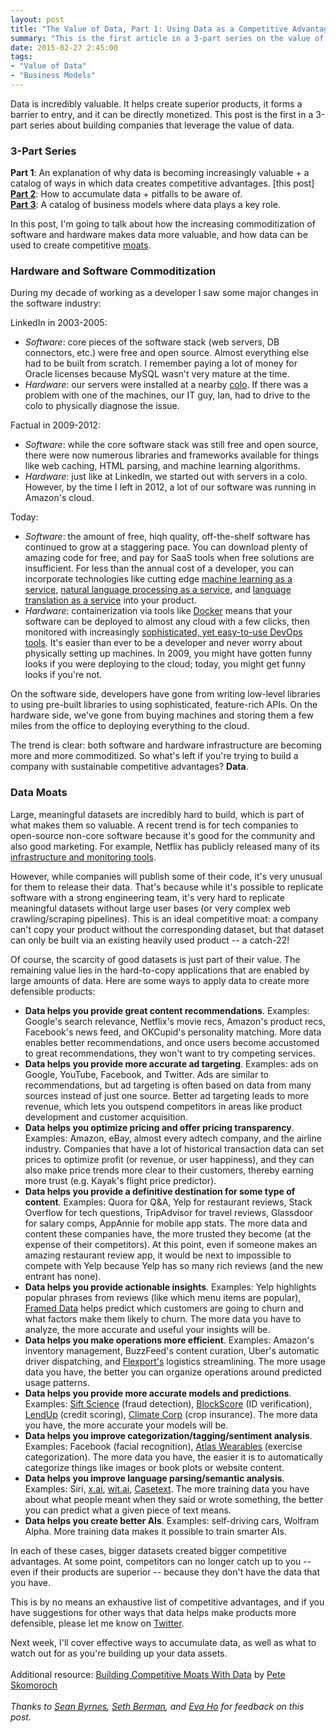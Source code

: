 ```yaml
---
layout: post
title: "The Value of Data, Part 1: Using Data as a Competitive Advantage"
summary: "This is the first article in a 3-part series on the value of data. It explains how data can be used to build a durable competitive advantage for your company."
date: 2015-02-27 2:45:00
tags:
- "Value of Data"
- "Business Models"
---
```

Data is incredibly valuable. It helps create superior products, it forms a barrier to entry, and it can be directly monetized. This post is the first in a 3-part series about building companies that leverage the value of data.  

### 3-Part Series
**Part 1**: An explanation of why data is becoming increasingly valuable + a catalog of ways in which data creates competitive advantages. [this post]  
<a href="{{site.url}}the-value-of-data-part-2-building-valuable-datasets" target="_blank">**Part 2**</a>: How to accumulate data + pitfalls to be aware of.  
<a href="{{site.url}}the-value-of-data-part-3-data-business-models" target="_blank">**Part 3**</a>: A catalog of business models where data plays a key role.

In this post, I'm going to talk about how the increasing commoditization of software and hardware makes data more valuable, and how data can be used to create competitive <a href="http://www.investopedia.com/terms/e/economicmoat.asp" target="_blank">moats</a>.

### Hardware and Software Commoditization
During my decade of working as a developer I saw some major changes in the software industry:

LinkedIn in 2003-2005:

* _Software_: core pieces of the software stack (web servers, DB connectors, etc.) were free and open source. Almost everything else had to be built from scratch. I remember paying a lot of money for Oracle licenses because MySQL wasn't very mature at the time.
* _Hardware_: our servers were installed at a nearby <a href="http://en.wikipedia.org/wiki/Colocation_centre" target="_blank">colo</a>. If there was a problem with one of the machines, our IT guy, Ian, had to drive to the colo to physically diagnose the issue.

Factual in 2009-2012:

* _Software_: while the core software stack was still free and open source, there were now numerous libraries and frameworks available for things like web caching, HTML parsing, and machine learning algorithms.  
* _Hardware_: just like at LinkedIn, we started out with servers in a colo. However, by the time I left in 2012, a lot of our software was running in Amazon's cloud.

Today:

* _Software_: the amount of free, hiqh quality, off-the-shelf software has continued to grow at a staggering pace. You can download plenty of amazing code for free, and pay for SaaS tools when free solutions are insufficient. For less than the annual cost of a developer, you can incorporate technologies like cutting edge <a href="http://wise.io" target="_blank">machine learning as a service</a>, <a href="http://www.alchemyapi.com/" target="_blank">natural language processing as a service</a>, and <a href="https://cloud.google.com/translate/docs" target="_blank">language translation as a service</a> into your product.
* _Hardware_: containerization via tools like <a href="https://www.docker.com/" target="_blank">Docker</a> means that your software can be deployed to almost any cloud with a few clicks, then monitored with increasingly <a href="https://www.scalyr.com/" target="_blank">sophisticated, yet easy-to-use DevOps tools</a>. It's easier than ever to be a developer and never worry about physically setting up machines. In 2009, you might have gotten funny looks if you were deploying to the cloud; today, you might get funny looks if you're not. 

On the software side, developers have gone from writing low-level libraries to using pre-built libraries to using sophisticated, feature-rich APIs. On the hardware side, we've gone from buying machines and storing them a few miles from the office to deploying everything to the cloud.

The trend is clear: both software and hardware infrastructure are becoming more and more commoditized. So what's left if you're trying to build a company with sustainable competitive advantages? **Data**.

### Data Moats
Large, meaningful datasets are incredibly hard to build, which is part of what makes them so valuable. A recent trend is for tech companies to open-source non-core software because it's good for the community and also good marketing. For example, Netflix has publicly released many of its <a href="http://netflix.github.io/#repo" target="_blank">infrastructure and monitoring tools</a>.

However, while companies will publish some of their code, it's very unusual for them to release their data. That's because while it's possible to replicate software with a strong engineering team, it's very hard to replicate meaningful datasets without large user bases (or very complex web crawling/scraping pipelines). This is an ideal competitive moat: a company can't copy your product without the corresponding dataset, but that dataset can only be built via an existing heavily used product -- a catch-22!

Of course, the scarcity of good datasets is just part of their value. The remaining value lies in the hard-to-copy applications that are enabled by large amounts of data. Here are some ways to apply data to create more defensible products:

* **Data helps you provide great content recommendations**. Examples: Google's search relevance, Netflix's movie recs, Amazon's product recs, Facebook's news feed, and OKCupid's personality matching. More data enables better recommendations, and once users become accustomed to great recommendations, they won't want to try competing services.
* **Data helps you provide more accurate ad targeting**. Examples: ads on Google, YouTube, Facebook, and Twitter. Ads are similar to recommendations, but ad targeting is often based on data from many sources instead of just one source. Better ad targeting leads to more revenue, which lets you outspend competitors in areas like product development and customer acquisition.
* **Data helps you optimize pricing and offer pricing transparency**. Examples: Amazon, eBay, almost every adtech company, and the airline industry. Companies that have a lot of historical transaction data can set prices to optimize profit (or revenue, or user happiness), and they can also make price trends more clear to their customers, thereby earning more trust (e.g. Kayak's flight price predictor).
* **Data helps you provide a definitive destination for some type of content**. Examples: Quora for Q&A, Yelp for restaurant reviews, Stack Overflow for tech questions, TripAdvisor for travel reviews, Glassdoor for salary comps, AppAnnie for mobile app stats. The more data and content these companies have, the more trusted they become (at the expense of their competitors). At this point, even if someone makes an amazing restaurant review app, it would be next to impossible to compete with Yelp because Yelp has so many rich reviews (and the new entrant has none).
* **Data helps you provide actionable insights**. Examples: Yelp highlights popular phrases from reviews (like which menu items are popular), <a href="https://www.framed.io/" target="_blank">Framed Data</a> helps predict which customers are going to churn and what factors make them likely to churn. The more data you have to analyze, the more accurate and useful your insights will be.
* **Data helps you make operations more efficient**. Examples: Amazon's inventory management, BuzzFeed's content curation, Uber's automatic driver dispatching, and <a href="https://www.flexport.com/" target="_blank">Flexport's</a> logistics streamlining. The more usage data you have, the better you can organize operations around predicted usage patterns.
* **Data helps you provide more accurate models and predictions**. Examples: <a href="https://siftscience.com/" target="_blank">Sift Science</a> (fraud detection), <a href="https://blockscore.com/" target="_blank">BlockScore</a> (ID verification), <a href="https://www.lendup.com/" target="_blank">LendUp</a> (credit scoring), <a href="http://www.climate.com/" target="_blank">Climate Corp</a> (crop insurance). The more data you have, the more accurate your models will be.
* **Data helps you improve categorization/tagging/sentiment analysis**. Examples: Facebook (facial recognition), <a href="https://www.atlaswearables.com/" target="_blank">Atlas Wearables</a> (exercise categorization). The more data you have, the easier it is to automatically categorize things like images or book plots or website content.
* **Data helps you improve language parsing/semantic analysis**. Examples: Siri, <a href="https://x.ai/" target="_blank">x.ai</a>, <a href="https://wit.ai/" target="_blank">wit.ai</a>, <a href="https://casetext.com/" target="_blank">Casetext</a>. The more training data you have about what people meant when they said or wrote something, the better you can predict what a given piece of text means.
* **Data helps you create better AIs**. Examples: self-driving cars, Wolfram Alpha. More training data makes it possible to train smarter AIs.

In each of these cases, bigger datasets created bigger competitive advantages. At some point, competitors can no longer catch up to you -- even if their products are superior -- because they don't have the data that you have.

This is by no means an exhaustive list of competitive advantages, and if you have suggestions for other ways that data helps make products more defensible, please let me know on <a href="https://twitter.com/lpolovets" target="_blank">Twitter</a>.  

Next week, I'll cover effective ways to accumulate data, as well as what to watch out for as you're building up your data assets.  
<br>
Additional resource: <a href="https://www.slideshare.net/pskomoroch/building-competitive-moats-with-data" target="_blank">Building Competitive Moats With Data</a> by <a href="https://twitter.com/peteskomoroch" target="_blank">Pete Skomoroch</a>  
<br>
*Thanks to <a href="https://twitter.com/sbyrnes" target="_blank">Sean Byrnes</a>, <a href="https://twitter.com/SethGB" target="_blank">Seth Berman</a>, and <a href="https://twitter.com/eva_ho" target="_blank">Eva Ho</a> for feedback on this post.*